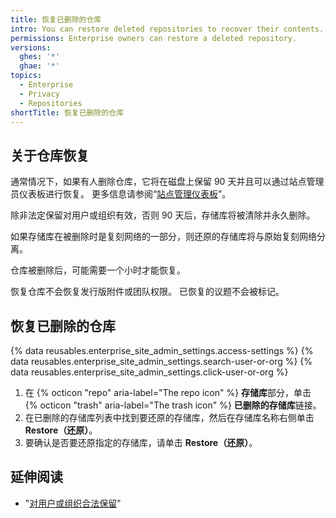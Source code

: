 ```yaml
---
title: 恢复已删除的仓库
intro: You can restore deleted repositories to recover their contents.
permissions: Enterprise owners can restore a deleted repository.
versions:
  ghes: '*'
  ghae: '*'
topics:
  - Enterprise
  - Privacy
  - Repositories
shortTitle: 恢复已删除的仓库
---
```


## 关于仓库恢复

通常情况下，如果有人删除仓库，它将在磁盘上保留 90 天并且可以通过站点管理员仪表板进行恢复。 更多信息请参阅“[站点管理仪表板](/admin/configuration/configuring-your-enterprise/site-admin-dashboard)”。

除非法定保留对用户或组织有效，否则 90 天后，存储库将被清除并永久删除。

如果存储库在被删除时是复刻网络的一部分，则还原的存储库将与原始复刻网络分离。

仓库被删除后，可能需要一个小时才能恢复。

恢复仓库不会恢复发行版附件或团队权限。 已恢复的议题不会被标记。

## 恢复已删除的仓库

{% data reusables.enterprise_site_admin_settings.access-settings %}
{% data reusables.enterprise_site_admin_settings.search-user-or-org %}
{% data reusables.enterprise_site_admin_settings.click-user-or-org %}
1. 在 {% octicon "repo" aria-label="The repo icon" %} **存储库**部分，单击 {% octicon "trash" aria-label="The trash icon" %} **已删除的存储库**链接。
1. 在已删除的存储库列表中找到要还原的存储库，然后在存储库名称右侧单击 **Restore（还原）**。
1. 要确认是否要还原指定的存储库，请单击 **Restore（还原）**。

## 延伸阅读

- "[对用户或组织合法保留](/admin/user-management/managing-users-in-your-enterprise/placing-a-legal-hold-on-a-user-or-organization)"
